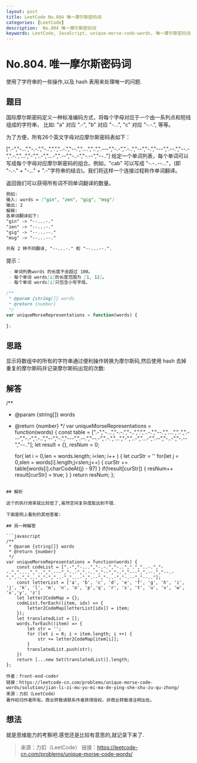 ```yaml
---
layout: post
title: LeetCode No.804 唯一摩尔斯密码词
categories: [LeetCode]
description:  No.804 唯一摩尔斯密码词
keywords: LeetCode, JavaScript, unique-morse-code-words, 唯一摩尔斯密码词
---
```


# No.804. 唯一摩尔斯密码词  
  
使用了字符串的一些操作,以及 hash 表用来处理唯一的问题.  

## 题目  

国际摩尔斯密码定义一种标准编码方式，将每个字母对应于一个由一系列点和短线组成的字符串， 比如: "a" 对应 ".-", "b" 对应 "-...", "c" 对应 "-.-.", 等等。

为了方便，所有26个英文字母对应摩尔斯密码表如下：

[".-","-...","-.-.","-..",".","..-.","--.","....","..",".---","-.-",".-..","--","-.","---",".--.","--.-",".-.","...","-","..-","...-",".--","-..-","-.--","--.."]
给定一个单词列表，每个单词可以写成每个字母对应摩尔斯密码的组合。例如，"cab" 可以写成 "-.-..--..."，(即 "-.-." + "-..." + ".-"字符串的结合)。我们将这样一个连接过程称作单词翻译。

返回我们可以获得所有词不同单词翻译的数量。  

```markdown
例如:
输入: words = ["gin", "zen", "gig", "msg"]
输出: 2
解释: 
各单词翻译如下:
"gin" -> "--...-."
"zen" -> "--...-."
"gig" -> "--...--."
"msg" -> "--...--."

共有 2 种不同翻译, "--...-." 和 "--...--.".
```

提示：
```markdown
 - 单词列表words 的长度不会超过 100。
 - 每个单词 words[i]的长度范围为 [1, 12]。
 - 每个单词 words[i]只包含小写字母。
```

``` javascript
/**
 * @param {string[]} words
 * @return {number}
 */
var uniqueMorseRepresentations = function(words) {
    
};
```

## 思路
显示将数组中的所有的字符串通过便利操作转换为摩尔斯码,然后使用 hash 去掉重复的摩尔斯码并记录摩尔斯码出现的次数:  

## 解答

/**
 * @param {string[]} words
 * @return {number}
 */
var uniqueMorseRepresentations = function(words) {
    const table = [".-","-...","-.-.","-..",".","..-.","--.","....","..",".---","-.-",".-..","--","-.","---",".--.","--.-",".-.","...","-","..-","...-",".--","-..-","-.--","--.."];
    let result = {},
        resNum = 0;
    
    for( let i = 0,len = words.length; i<len; i++ ) {
        let curStr = ''
        for(let j = 0,slen = words[i].length;j<slen;j++) {
            curStr += table[words[i].charCodeAt(j) - 97]
        }
        if(!result[curStr]) {
            resNum++
            result[curStr] = true;
        }
    }
    return resNum;
};
```

## 解析  

这个的执行效率就比较低了,虽然空间复杂度能达到不错.  

下面是网上看到的其他答案:

## 另一种解答  

```javascript
/**
 * @param {string[]} words
 * @return {number}
 */
var uniqueMorseRepresentations = function(words) {
    const codeList = [".-","-...","-.-.","-..",".","..-.","--.","....","..",".---","-.-",".-..","--","-.","---",".--.","--.-",".-.","...","-","..-","...-",".--","-..-","-.--","--.."];
    const letterList = ['a', 'b', 'c', 'd', 'e', 'f', 'g', 'h', 'i', 'j', 'k', 'l', 'm', 'n', 'o', 'p','q', 'r', 's', 't', 'u', 'v', 'w', 'x','y', 'z']
    let letter2CodeMap = {};
    codeList.forEach((item, idx) => {
        letter2CodeMap[letterList[idx]] = item;
    });
    let translatedList = [];
    words.forEach((item) => {
        let str = '';
        for (let i = 0; i < item.length; i ++) {
            str += letter2CodeMap[item[i]];
        }
        translatedList.push(str);
    })
    return [...new Set(translatedList)].length;
};

作者：front-end-coder
链接：https://leetcode-cn.com/problems/unique-morse-code-words/solution/jian-li-zi-mu-yu-mi-ma-de-ying-she-shu-zu-qu-zhong/
来源：力扣（LeetCode）
著作权归作者所有。商业转载请联系作者获得授权，非商业转载请注明出处。
```  

## 想法  
就是思维能力的考察吧.感觉还是比较有意思的,就记录下来了. 

>来源：力扣（LeetCode）
链接：https://leetcode-cn.com/problems/unique-morse-code-words/

